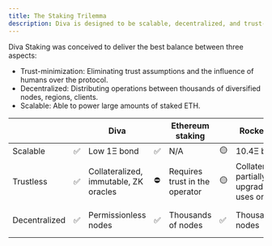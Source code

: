 ```yaml
---
title: The Staking Trilemma
description: Diva is designed to be scalable, decentralized, and trust-minimized
---
```


Diva Staking was conceived to deliver the best balance between three aspects:

- Trust-minimization: Eliminating trust assumptions and the influence of humans over the protocol.
- Decentralized: Distributing operations between thousands of diversified nodes, regions, clients.
- Scalable: Able to power large amounts of staked ETH.

|                    |      | Diva                                       |    | Ethereum  staking             |   | Rocket Pool          |    | Lido
| ---                | --- | -                                          | -  | ---                            | - | -                    | -  | - 
| Scalable           | ✅   | Low 1Ξ bond                                   | ✅ | N/A                            | 🟡 | 10.4Ξ bond           | ✅ | No bond
| Trustless          | ✅   | Collateralized, immutable, ZK oracles       | ⛔️ | Requires trust in the operator | 🟡 | Collateralized, partially upgradable, uses oracles       | ⛔️ | Uncollateralized, upgradable
| Decentralized      | ✅   | Permissionless nodes              | ✅ | Thousands of nodes             | ✅ | Thousands of nodes     | ⛔️ | 30-37 whitelisted operators

